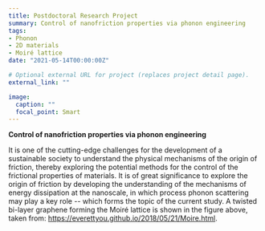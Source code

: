 ```yaml
---
title: Postdoctoral Research Project
summary: Control of nanofriction properties via phonon engineering
tags:
- Phonon
- 2D materials
- Moiré lattice
date: "2021-05-14T00:00:00Z"

# Optional external URL for project (replaces project detail page).
external_link: ""

image:
  caption: ""
  focal_point: Smart
---
```


**Control of nanofriction properties via phonon engineering**

It is one of the cutting-edge challenges for the development of a sustainable society to understand the physical mechanisms of the origin of friction, thereby exploring the potential methods for the control of the frictional properties of materials. 
It is of great significance to explore the origin of friction by developing the understanding of the mechanisms of energy dissipation at the nanoscale, in which process phonon scattering may play a key role -- which forms the topic of the current study.
A twisted bi-layer graphene forming the Moiré lattice is shown in the figure above, taken from: https://everettyou.github.io/2018/05/21/Moire.html.
